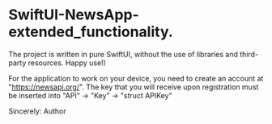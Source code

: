 # SwiftUI-NewsApp-extended_functionality.

The project is written in pure SwiftUI, without the use of libraries and third-party resources. Happy use!) 

For the application to work on your device, you need to create an account at "https://newsapi.org/". The key that you will receive upon registration must be inserted into "API" -> "Key" -> "struct APIKey"

Sincerely: Author
